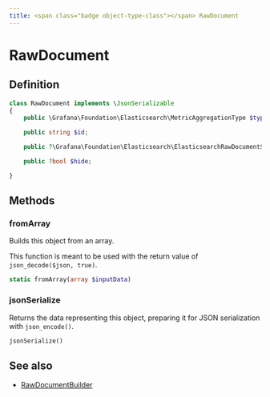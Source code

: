 ```yaml
---
title: <span class="badge object-type-class"></span> RawDocument
---
```

# <span class="badge object-type-class"></span> RawDocument

## Definition

```php
class RawDocument implements \JsonSerializable
{
    public \Grafana\Foundation\Elasticsearch\MetricAggregationType $type;

    public string $id;

    public ?\Grafana\Foundation\Elasticsearch\ElasticsearchRawDocumentSettings $settings;

    public ?bool $hide;

}
```
## Methods

### <span class="badge object-method"></span> fromArray

Builds this object from an array.

This function is meant to be used with the return value of `json_decode($json, true)`.

```php
static fromArray(array $inputData)
```

### <span class="badge object-method"></span> jsonSerialize

Returns the data representing this object, preparing it for JSON serialization with `json_encode()`.

```php
jsonSerialize()
```

## See also

 * <span class="badge builder"></span> [RawDocumentBuilder](./builder-RawDocumentBuilder.md)
